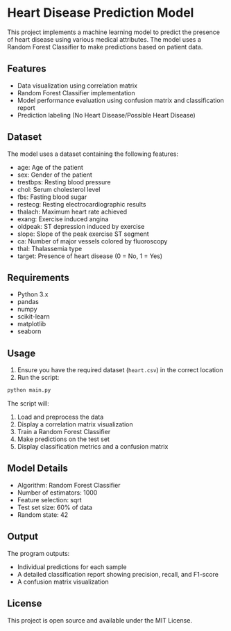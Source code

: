 # Heart Disease Prediction Model

This project implements a machine learning model to predict the presence of heart disease using various medical attributes. The model uses a Random Forest Classifier to make predictions based on patient data.

## Features

- Data visualization using correlation matrix
- Random Forest Classifier implementation
- Model performance evaluation using confusion matrix and classification report
- Prediction labeling (No Heart Disease/Possible Heart Disease)

## Dataset

The model uses a dataset containing the following features:
- age: Age of the patient
- sex: Gender of the patient
- trestbps: Resting blood pressure
- chol: Serum cholesterol level
- fbs: Fasting blood sugar
- restecg: Resting electrocardiographic results
- thalach: Maximum heart rate achieved
- exang: Exercise induced angina
- oldpeak: ST depression induced by exercise
- slope: Slope of the peak exercise ST segment
- ca: Number of major vessels colored by fluoroscopy
- thal: Thalassemia type
- target: Presence of heart disease (0 = No, 1 = Yes)

## Requirements

- Python 3.x
- pandas
- numpy
- scikit-learn
- matplotlib
- seaborn

## Usage

1. Ensure you have the required dataset (`heart.csv`) in the correct location
2. Run the script:
```bash
python main.py
```

The script will:
1. Load and preprocess the data
2. Display a correlation matrix visualization
3. Train a Random Forest Classifier
4. Make predictions on the test set
5. Display classification metrics and a confusion matrix

## Model Details

- Algorithm: Random Forest Classifier
- Number of estimators: 1000
- Feature selection: sqrt
- Test set size: 60% of data
- Random state: 42

## Output

The program outputs:
- Individual predictions for each sample
- A detailed classification report showing precision, recall, and F1-score
- A confusion matrix visualization

## License

This project is open source and available under the MIT License.
